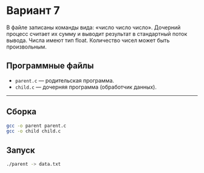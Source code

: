 # Вариант 7
В файле записаны команды вида: «число число число<endline>». Дочерний процесс
считает их сумму и выводит результат в стандартный поток вывода. Числа имеют тип float.
Количество чисел может быть произвольным.

## Программные файлы  

- `parent.c` — родительская программа.  
- `child.c` — дочерняя программа (обработчик данных).  

---

## Сборка  

```bash
gcc -o parent parent.c
gcc -o child child.c
```

## Запуск
```bash
./parent -> data.txt
```
